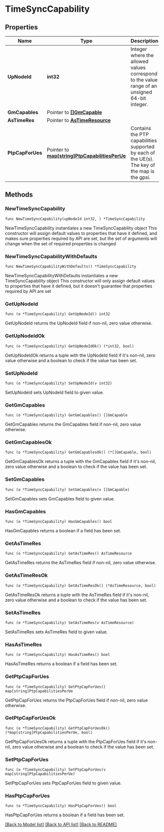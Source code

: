 # TimeSyncCapability

## Properties

Name | Type | Description | Notes
------------ | ------------- | ------------- | -------------
**UpNodeId** | **int32** | Integer where the allowed values correspond to the value range of an unsigned 64-bit integer.  | 
**GmCapables** | Pointer to [**[]GmCapable**](GmCapable.md) |  | [optional] 
**AsTimeRes** | Pointer to [**AsTimeResource**](AsTimeResource.md) |  | [optional] 
**PtpCapForUes** | Pointer to [**map[string]PtpCapabilitiesPerUe**](PtpCapabilitiesPerUe.md) | Contains the PTP capabilities supported by each of the UE(s). The key of the map is the gpsi.  | [optional] 

## Methods

### NewTimeSyncCapability

`func NewTimeSyncCapability(upNodeId int32, ) *TimeSyncCapability`

NewTimeSyncCapability instantiates a new TimeSyncCapability object
This constructor will assign default values to properties that have it defined,
and makes sure properties required by API are set, but the set of arguments
will change when the set of required properties is changed

### NewTimeSyncCapabilityWithDefaults

`func NewTimeSyncCapabilityWithDefaults() *TimeSyncCapability`

NewTimeSyncCapabilityWithDefaults instantiates a new TimeSyncCapability object
This constructor will only assign default values to properties that have it defined,
but it doesn't guarantee that properties required by API are set

### GetUpNodeId

`func (o *TimeSyncCapability) GetUpNodeId() int32`

GetUpNodeId returns the UpNodeId field if non-nil, zero value otherwise.

### GetUpNodeIdOk

`func (o *TimeSyncCapability) GetUpNodeIdOk() (*int32, bool)`

GetUpNodeIdOk returns a tuple with the UpNodeId field if it's non-nil, zero value otherwise
and a boolean to check if the value has been set.

### SetUpNodeId

`func (o *TimeSyncCapability) SetUpNodeId(v int32)`

SetUpNodeId sets UpNodeId field to given value.


### GetGmCapables

`func (o *TimeSyncCapability) GetGmCapables() []GmCapable`

GetGmCapables returns the GmCapables field if non-nil, zero value otherwise.

### GetGmCapablesOk

`func (o *TimeSyncCapability) GetGmCapablesOk() (*[]GmCapable, bool)`

GetGmCapablesOk returns a tuple with the GmCapables field if it's non-nil, zero value otherwise
and a boolean to check if the value has been set.

### SetGmCapables

`func (o *TimeSyncCapability) SetGmCapables(v []GmCapable)`

SetGmCapables sets GmCapables field to given value.

### HasGmCapables

`func (o *TimeSyncCapability) HasGmCapables() bool`

HasGmCapables returns a boolean if a field has been set.

### GetAsTimeRes

`func (o *TimeSyncCapability) GetAsTimeRes() AsTimeResource`

GetAsTimeRes returns the AsTimeRes field if non-nil, zero value otherwise.

### GetAsTimeResOk

`func (o *TimeSyncCapability) GetAsTimeResOk() (*AsTimeResource, bool)`

GetAsTimeResOk returns a tuple with the AsTimeRes field if it's non-nil, zero value otherwise
and a boolean to check if the value has been set.

### SetAsTimeRes

`func (o *TimeSyncCapability) SetAsTimeRes(v AsTimeResource)`

SetAsTimeRes sets AsTimeRes field to given value.

### HasAsTimeRes

`func (o *TimeSyncCapability) HasAsTimeRes() bool`

HasAsTimeRes returns a boolean if a field has been set.

### GetPtpCapForUes

`func (o *TimeSyncCapability) GetPtpCapForUes() map[string]PtpCapabilitiesPerUe`

GetPtpCapForUes returns the PtpCapForUes field if non-nil, zero value otherwise.

### GetPtpCapForUesOk

`func (o *TimeSyncCapability) GetPtpCapForUesOk() (*map[string]PtpCapabilitiesPerUe, bool)`

GetPtpCapForUesOk returns a tuple with the PtpCapForUes field if it's non-nil, zero value otherwise
and a boolean to check if the value has been set.

### SetPtpCapForUes

`func (o *TimeSyncCapability) SetPtpCapForUes(v map[string]PtpCapabilitiesPerUe)`

SetPtpCapForUes sets PtpCapForUes field to given value.

### HasPtpCapForUes

`func (o *TimeSyncCapability) HasPtpCapForUes() bool`

HasPtpCapForUes returns a boolean if a field has been set.


[[Back to Model list]](../README.md#documentation-for-models) [[Back to API list]](../README.md#documentation-for-api-endpoints) [[Back to README]](../README.md)


